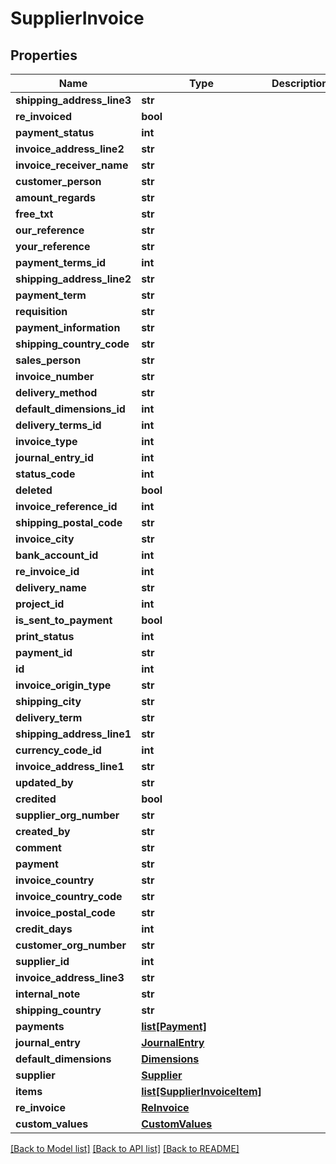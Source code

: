 # SupplierInvoice

## Properties
Name | Type | Description | Notes
------------ | ------------- | ------------- | -------------
**shipping_address_line3** | **str** |  | [optional] 
**re_invoiced** | **bool** |  | [optional] 
**payment_status** | **int** |  | [optional] 
**invoice_address_line2** | **str** |  | [optional] 
**invoice_receiver_name** | **str** |  | [optional] 
**customer_person** | **str** |  | [optional] 
**amount_regards** | **str** |  | [optional] 
**free_txt** | **str** |  | [optional] 
**our_reference** | **str** |  | [optional] 
**your_reference** | **str** |  | [optional] 
**payment_terms_id** | **int** |  | [optional] 
**shipping_address_line2** | **str** |  | [optional] 
**payment_term** | **str** |  | [optional] 
**requisition** | **str** |  | [optional] 
**payment_information** | **str** |  | [optional] 
**shipping_country_code** | **str** |  | [optional] 
**sales_person** | **str** |  | [optional] 
**invoice_number** | **str** |  | [optional] 
**delivery_method** | **str** |  | [optional] 
**default_dimensions_id** | **int** |  | [optional] 
**delivery_terms_id** | **int** |  | [optional] 
**invoice_type** | **int** |  | [optional] 
**journal_entry_id** | **int** |  | [optional] 
**status_code** | **int** |  | [optional] 
**deleted** | **bool** |  | [optional] 
**invoice_reference_id** | **int** |  | [optional] 
**shipping_postal_code** | **str** |  | [optional] 
**invoice_city** | **str** |  | [optional] 
**bank_account_id** | **int** |  | [optional] 
**re_invoice_id** | **int** |  | [optional] 
**delivery_name** | **str** |  | [optional] 
**project_id** | **int** |  | [optional] 
**is_sent_to_payment** | **bool** |  | [optional] 
**print_status** | **int** |  | [optional] 
**payment_id** | **str** |  | [optional] 
**id** | **int** |  | [optional] 
**invoice_origin_type** | **str** |  | [optional] 
**shipping_city** | **str** |  | [optional] 
**delivery_term** | **str** |  | [optional] 
**shipping_address_line1** | **str** |  | [optional] 
**currency_code_id** | **int** |  | [optional] 
**invoice_address_line1** | **str** |  | [optional] 
**updated_by** | **str** |  | [optional] 
**credited** | **bool** |  | [optional] 
**supplier_org_number** | **str** |  | [optional] 
**created_by** | **str** |  | [optional] 
**comment** | **str** |  | [optional] 
**payment** | **str** |  | [optional] 
**invoice_country** | **str** |  | [optional] 
**invoice_country_code** | **str** |  | [optional] 
**invoice_postal_code** | **str** |  | [optional] 
**credit_days** | **int** |  | [optional] 
**customer_org_number** | **str** |  | [optional] 
**supplier_id** | **int** |  | [optional] 
**invoice_address_line3** | **str** |  | [optional] 
**internal_note** | **str** |  | [optional] 
**shipping_country** | **str** |  | [optional] 
**payments** | [**list[Payment]**](Payment.md) |  | [optional] 
**journal_entry** | [**JournalEntry**](JournalEntry.md) |  | [optional] 
**default_dimensions** | [**Dimensions**](Dimensions.md) |  | [optional] 
**supplier** | [**Supplier**](Supplier.md) |  | [optional] 
**items** | [**list[SupplierInvoiceItem]**](SupplierInvoiceItem.md) |  | [optional] 
**re_invoice** | [**ReInvoice**](ReInvoice.md) |  | [optional] 
**custom_values** | [**CustomValues**](CustomValues.md) |  | [optional] 

[[Back to Model list]](../README.md#documentation-for-models) [[Back to API list]](../README.md#documentation-for-api-endpoints) [[Back to README]](../README.md)

